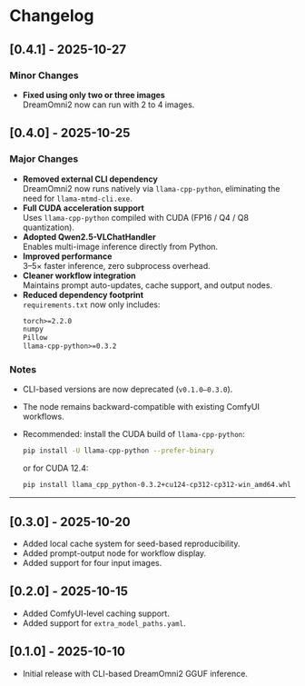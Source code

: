 # Changelog

## [0.4.1] - 2025-10-27
### Minor Changes
- **Fixed using only two or three images**  
  DreamOmni2 now can run with 2 to 4 images.

## [0.4.0] - 2025-10-25
### Major Changes
- **Removed external CLI dependency**  
  DreamOmni2 now runs natively via `llama-cpp-python`, eliminating the need for `llama-mtmd-cli.exe`.
- **Full CUDA acceleration support**  
  Uses `llama-cpp-python` compiled with CUDA (FP16 / Q4 / Q8 quantization).
- **Adopted Qwen2.5-VLChatHandler**  
  Enables multi-image inference directly from Python.
- **Improved performance**  
  3–5× faster inference, zero subprocess overhead.
- **Cleaner workflow integration**  
  Maintains prompt auto-updates, cache support, and output nodes.
- **Reduced dependency footprint**  
  `requirements.txt` now only includes:
  ```txt
  torch>=2.2.0
  numpy
  Pillow
  llama-cpp-python>=0.3.2
  ```

### Notes

* CLI-based versions are now deprecated (`v0.1.0–0.3.0`).
* The node remains backward-compatible with existing ComfyUI workflows.
* Recommended: install the CUDA build of `llama-cpp-python`:

  ```bash
  pip install -U llama-cpp-python --prefer-binary
  ```

  or for CUDA 12.4:

  ```bash
  pip install llama_cpp_python-0.3.2+cu124-cp312-cp312-win_amd64.whl
  ```

---

## [0.3.0] - 2025-10-20

* Added local cache system for seed-based reproducibility.
* Added prompt-output node for workflow display.
* Added support for four input images.

## [0.2.0] - 2025-10-15

* Added ComfyUI-level caching support.
* Added support for `extra_model_paths.yaml`.

## [0.1.0] - 2025-10-10

* Initial release with CLI-based DreamOmni2 GGUF inference.
